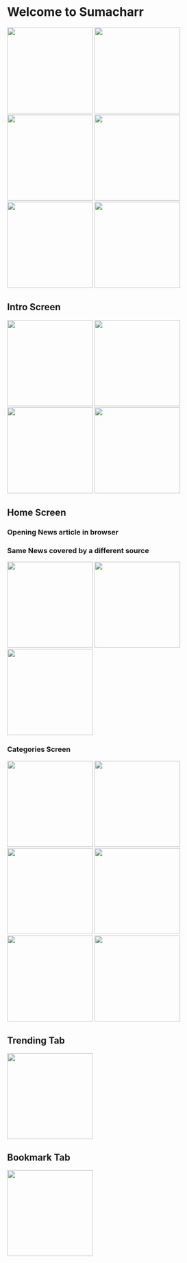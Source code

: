 # Welcome to Sumacharr

<img src="https://github.com/prithvi99/Sumacharr/assets/29856395/f7d5925a-7500-49a2-b2bf-1150e95acabf" width="200">

<img src="https://github.com/prithvi99/Sumacharr/assets/29856395/213c2336-93d5-4cc6-941e-26dddc70a961" width="200">

<img src="https://github.com/prithvi99/Sumacharr/assets/29856395/0960599f-38a1-410f-9bc9-0b22762939e1" width="200">

<img src="https://github.com/prithvi99/Sumacharr/assets/29856395/131ead6a-760e-4a1f-a841-36c71c9d943e" width="200">

<img src="https://github.com/prithvi99/Sumacharr/assets/29856395/837b21b6-8865-4bfa-a844-b3537ecdb156" width="200">

<img src="https://github.com/prithvi99/Sumacharr/assets/29856395/05056102-5d3d-4c87-9b89-0d072177de7b" width="200">


## Intro Screen

<img src="https://github.com/prithvi99/Sumacharr/assets/29856395/c4ba8227-4c43-4469-a741-30551166c4b9" width="200">

<img src="https://github.com/prithvi99/Sumacharr/assets/29856395/2828d210-7b95-4467-a54b-69ab80b66f5f" width="200">

<img src="https://github.com/prithvi99/Sumacharr/assets/29856395/97d9b150-f1d0-48d7-9ef0-686b19296721" width="200">

<img src="https://github.com/prithvi99/Sumacharr/assets/29856395/a38b261b-da1f-42e4-ad97-a7ad5e16c2ee" width="200">

## Home Screen
### Opening News article in browser
### Same News covered by a different source

<img src="https://github.com/prithvi99/Sumacharr/assets/29856395/8deada2e-5790-42a6-81e0-b7fc20da6509" width="200">

<img src="https://github.com/prithvi99/Sumacharr/assets/29856395/0413c920-95bc-4feb-a723-ca6fdb25de35" width="200">

<img src="https://github.com/prithvi99/Sumacharr/assets/29856395/622b0c8a-a323-4d38-8fd7-61aa6d76804f" width="200">


### Categories Screen


<img src="https://github.com/prithvi99/Sumacharr/assets/29856395/c27f6f39-9bf1-43b0-82c7-84c42a495fff" width="200">

<img src="https://github.com/prithvi99/Sumacharr/assets/29856395/d5b5f065-5bd4-488c-b0ec-47da827e63e3" width="200">

<img src="https://github.com/prithvi99/Sumacharr/assets/29856395/6475398f-2b49-4d71-9953-7de0ac45ad48" width="200">

<img src="https://github.com/prithvi99/Sumacharr/assets/29856395/557b73c5-425e-4506-97e0-95e752d7932d" width="200">

<img src="https://github.com/prithvi99/Sumacharr/assets/29856395/6fb29077-3e3d-42b3-a15e-6c7b4fcfbadf" width="200">

<img src="https://github.com/prithvi99/Sumacharr/assets/29856395/c02abb94-32cf-4a62-b7be-e4aa67fd666a" width="200">


## Trending Tab

<img src="https://github.com/prithvi99/Sumacharr/assets/29856395/3ef5be75-87cb-41c3-b1e3-842ef61d0c31" width="200">


## Bookmark Tab

<img src="https://github.com/prithvi99/Sumacharr/assets/29856395/f33de3b6-ff03-47f7-8e6d-3c313063d519" width="200">

















